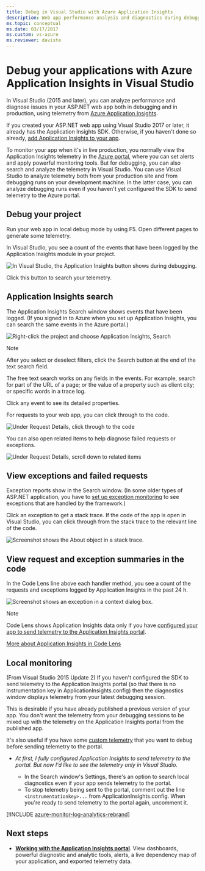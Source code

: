 ```yaml
---
title: Debug in Visual Studio with Azure Application Insights
description: Web app performance analysis and diagnostics during debugging and in production.
ms.topic: conceptual
ms.date: 03/17/2017
ms.custom: vs-azure
ms.reviewer: daviste
---
```


# Debug your applications with Azure Application Insights in Visual Studio
In Visual Studio (2015 and later), you can analyze performance and diagnose issues in your ASP.NET web app both in debugging and in production, using telemetry from [Azure Application Insights](./app-insights-overview.md).

If you created your ASP.NET web app using Visual Studio 2017 or later, it already has the Application Insights SDK. Otherwise, if you haven't done so already, [add Application Insights to your app](./asp-net.md).

To monitor your app when it's in live production, you normally view the Application Insights telemetry in the [Azure portal](https://portal.azure.com), where you can set alerts and apply powerful monitoring tools. But for debugging, you can also search and analyze the telemetry in Visual Studio. You can use Visual Studio to analyze telemetry both from your production site and from debugging runs on your development machine. In the latter case, you can analyze debugging runs even if you haven't yet configured the SDK to send telemetry to the Azure portal. 

## <a name="run"></a> Debug your project
Run your web app in local debug mode by using F5. Open different pages to generate some telemetry.

In Visual Studio, you see a count of the events that have been logged by the Application Insights module in your project.

![In Visual Studio, the Application Insights button shows during debugging.](./media/visual-studio/appinsights-09eventcount.png)

Click this button to search your telemetry. 

## Application Insights search
The Application Insights Search window shows events that have been logged. (If you signed in to Azure when you set up Application Insights, you can search the same events in the Azure portal.)

![Right-click the project and choose Application Insights, Search](./media/visual-studio/34.png)

> [!NOTE] 
> After you select or deselect filters, click the Search button at the end of the text search field.
>

The free text search works on any fields in the events. For example, search for part of the URL of a page; or the value of a property such as client city; or specific words in a trace log.

Click any event to see its detailed properties.

For requests to your web app, you can click through to the code.

![Under Request Details, click through to the code](./media/visual-studio/31.png)

You can also open related items to help diagnose failed requests or exceptions.

![Under Request Details, scroll down to related items](./media/visual-studio/41.png)

## View exceptions and failed requests
Exception reports show in the Search window. (In some older types of ASP.NET application, you have to [set up exception monitoring](./asp-net-exceptions.md) to see exceptions that are handled by the framework.)

Click an exception to get a stack trace. If the code of the app is open in Visual Studio, you can click through from the stack trace to the relevant line of the code.

![Screenshot shows the About object in a stack trace.](./media/visual-studio/17.png)

## View request and exception summaries in the code
In the Code Lens line above each handler method, you see a count of the requests and exceptions logged by Application Insights in the past 24 h.

![Screenshot shows an exception in a context dialog box.](./media/visual-studio/21.png)

> [!NOTE] 
> Code Lens shows Application Insights data only if you have [configured your app to send telemetry to the Application Insights portal](./asp-net.md).
>

[More about Application Insights in Code Lens](./visual-studio-codelens.md)

## Local monitoring
(From Visual Studio 2015 Update 2) If you haven't configured the SDK to send telemetry to the Application Insights portal (so that there is no instrumentation key in ApplicationInsights.config) then the diagnostics window displays telemetry from your latest debugging session. 

This is desirable if you have already published a previous version of your app. You don't want the telemetry from your debugging sessions to be mixed up with the telemetry on the Application Insights portal from the published app.

It's also useful if you have some [custom telemetry](./api-custom-events-metrics.md) that you want to debug before sending telemetry to the portal.

* *At first, I fully configured Application Insights to send telemetry to the portal. But now I'd like to see the telemetry only in Visual Studio.*
  
  * In the Search window's Settings, there's an option to search local diagnostics even if your app sends telemetry to the portal.
  * To stop telemetry being sent to the portal, comment out the line `<instrumentationkey>...` from ApplicationInsights.config. When you're ready to send telemetry to the portal again, uncomment it.

[!INCLUDE [azure-monitor-log-analytics-rebrand](../../../includes/azure-monitor-instrumentation-key-deprecation.md)]

## Next steps

 * **[Working with the Application Insights portal](./overview-dashboard.md)**. View dashboards, powerful diagnostic and analytic tools, alerts, a live dependency map of your application, and exported telemetry data. 

